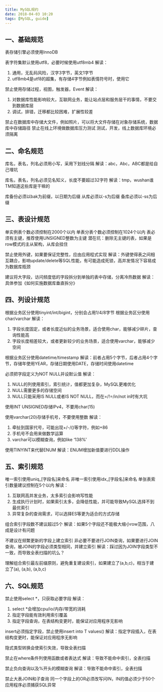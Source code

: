 ```yaml
---
title: MySQL规约
date: 2018-04-03 10:20
tags: [MySQL, guide]
---
```

## 一、基础规范
表存储引擎必须使用InnoDB

表字符集默认使用utf8，必要时候使用utf8mb4
解读：

1. 通用，无乱码风险，汉字3字节，英文1字节
2. utf8mb4是utf8的超集，有存储4字节例如表情符号时，使用它

禁止使用存储过程，视图，触发器，Event
解读：

1. 对数据库性能影响较大，互联网业务，能让站点层和服务层干的事情，不要交到数据库层
2. 调试，排错，迁移都比较困难，扩展性较差

禁止在数据库中存储大文件，例如照片，可以将大文件存储在对象存储系统，数据库中存储路径
禁止在线上环境做数据库压力测试
测试，开发，线上数据库环境必须隔离

## 二、命名规范
库名，表名，列名必须用小写，采用下划线分隔
解读：abc，Abc，ABC都是给自己埋坑

库名，表名，列名必须见名知义，长度不要超过32字符
解读：tmp，wushan谁TM知道这些库是干嘛的

库备份必须以bak为前缀，以日期为后缀
从库必须以-s为后缀
备库必须以-ss为后缀

## 三、表设计规范
单实例表个数必须控制在2000个以内
单表分表个数必须控制在1024个以内
表必须有主键，推荐使用UNSIGNED整数为主键
潜在坑：删除无主键的表，如果是row模式的主从架构，从库会挂住

禁止使用外键，如果要保证完整性，应由应用程式实现
解读：外键使得表之间相互耦合，影响update/delete等SQL性能，有可能造成死锁，高并发情况下容易成为数据库瓶颈

建议将大字段，访问频度低的字段拆分到单独的表中存储，分离冷热数据
解读：具体参加《如何实施数据库垂直拆分》

## 四、列设计规范
根据业务区分使用tinyint/int/bigint，分别会占用1/4/8字节
根据业务区分使用char/varchar
解读：

1. 字段长度固定，或者长度近似的业务场景，适合使用char，能够减少碎片，查询性能高
2. 字段长度相差较大，或者更新较少的业务场景，适合使用varchar，能够减少空间

根据业务区分使用datetime/timestamp
解读：前者占用5个字节，后者占用4个字节，存储年使用YEAR，存储日期使用DATE，存储时间使用datetime

必须把字段定义为NOT NULL并设默认值
解读：

1. NULL的列使用索引，索引统计，值都更加复杂，MySQL更难优化
2. NULL需要更多的存储空间
3. NULL只能采用IS NULL或者IS NOT NULL，而在=/!=/in/not in时有大坑

使用INT UNSIGNED存储IPv4，不要用char(15)

使用varchar(20)存储手机号，不要使用整数
解读：

1. 牵扯到国家代号，可能出现+/-/()等字符，例如+86
2. 手机号不会用来做数学运算
3. varchar可以模糊查询，例如like ‘138%’

使用TINYINT来代替ENUM
解读：ENUM增加新值要进行DDL操作

## 五、索引规范
唯一索引使用uniq_[字段名]来命名
非唯一索引使用idx_[字段名]来命名
单张表索引数量建议控制在5个以内
解读：

1. 互联网高并发业务，太多索引会影响写性能
2. 生成执行计划时，如果索引太多，会降低性能，并可能导致MySQL选择不到最优索引
3. 异常复杂的查询需求，可以选择ES等更为适合的方式存储

组合索引字段数不建议超过5个
解读：如果5个字段还不能极大缩小row范围，八成是设计有问题

不建议在频繁更新的字段上建立索引
非必要不要进行JOIN查询，如果要进行JOIN查询，被JOIN的字段必须类型相同，并建立索引
解读：踩过因为JOIN字段类型不一致，而导致全表扫描的坑么？

理解组合索引最左前缀原则，避免重复建设索引，如果建立了(a,b,c)，相当于建立了(a), (a,b), (a,b,c)

## 六、SQL规范
禁止使用select *，只获取必要字段
解读：

1. select *会增加cpu/io/内存/带宽的消耗
2. 指定字段能有效利用索引覆盖
3. 指定字段查询，在表结构变更时，能保证对应用程序无影响

insert必须指定字段，禁止使用insert into T values()
解读：指定字段插入，在表结构变更时，能保证对应用程序无影响

隐式类型转换会使索引失效，导致全表扫描

禁止在where条件列使用函数或者表达式
解读：导致不能命中索引，全表扫描

禁止负向查询以及%开头的模糊查询
解读：导致不能命中索引，全表扫描

禁止大表JOIN和子查询
同一个字段上的OR必须改写问IN，IN的值必须少于50个
应用程序必须捕获SQL异常
